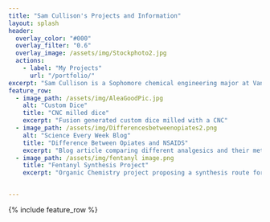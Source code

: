 ```yaml
---
title: "Sam Cullison's Projects and Information"
layout: splash
header:
  overlay_color: "#000"
  overlay_filter: "0.6"
  overlay_image: /assets/img/Stockphoto2.jpg
  actions:
    - label: "My Projects"
      url: "/portfolio/"
excerpt: "Sam Cullison is a Sophomore chemical engineering major at Vanderbilt University. He is passionate about drug mechanism of action and the biotechnology industry"
feature_row:
  - image_path: /assets/img/AleaGoodPic.jpg
    alt: "Custom Dice"
    title: "CNC milled dice"
    excerpt: "Fusion generated custom dice milled with a CNC"
  - image_path: /assets/img/Differencesbetweenopiates2.png
    alt: "Science Every Week Blog"
    title: "Difference Between Opiates and NSAIDS"
    excerpt: "Blog article comparing different analgesics and their methods of action."
  - image_path: /assets/img/fentanyl image.png
    title: "Fentanyl Synthesis Project"
    excerpt: "Organic Chemistry project proposing a synthesis route for fentanyl and comparing it to the industrial process."


---
```


{% include feature_row %}
